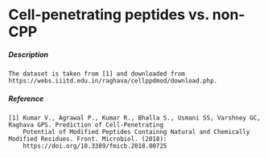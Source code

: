 # Cell-penetrating peptides vs. non-CPP 

##### Description 

    The dataset is taken from [1] and downloaded from https://webs.iiitd.edu.in/raghava/cellppdmod/download.php. 
    
##### Reference

    [1] Kumar V., Agrawal P., Kumar R., Bhalla S., Usmani SS, Varshney GC, Raghava GPS. Prediction of Cell-Penetrating 
        Potential of Modified Peptides Containng Natural and Chemically Modified Residues. Front. Microbiol. (2018): 
        https://doi.org/10.3389/fmicb.2018.00725